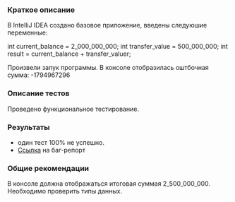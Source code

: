### Краткое описание

В IntelliJ IDEA создано базовое приложение, введены следуюшие переменные:

int current_balance = 2_000_000_000;
int transfer_value = 500_000_000;
int result = current_balance + transfer_valuer;

Произвели запук программы. В консоле отобразилась оштбочная сумма: -1794967296

### Описание тестов

Проведено функциональное тестирование.

### Результаты

 - один тест 100% не успешно.
 - [Ссылка](https://github.com/AlexPahomov/javaLesson2task2/issues) на баг-репорт

### Общие рекомендации

В консоле должна отображаться итоговая суммая  2_500_000_000. Необходимо проверить типы данных.
